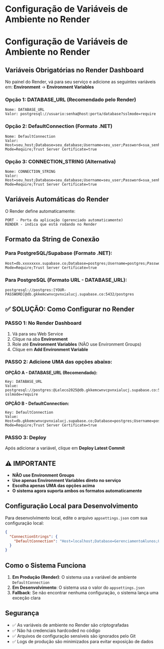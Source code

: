 # Configuração de Variáveis de Ambiente no Render

# Configuração de Variáveis de Ambiente no Render

## Variáveis Obrigatórias no Render Dashboard

No painel do Render, vá para seu serviço e adicione as seguintes variáveis em:
**Environment** → **Environment Variables**

### Opção 1: DATABASE_URL (Recomendado pelo Render)

```
Nome: DATABASE_URL
Valor: postgresql://usuario:senha@host:porta/database?sslmode=require
```

### Opção 2: DefaultConnection (Formato .NET)

```
Nome: DefaultConnection
Valor: Host=seu_host;Database=seu_database;Username=seu_user;Password=sua_senha;SSL Mode=Require;Trust Server Certificate=true
```

### Opção 3: CONNECTION_STRING (Alternativa)

```
Nome: CONNECTION_STRING
Valor: Host=seu_host;Database=seu_database;Username=seu_user;Password=sua_senha;SSL Mode=Require;Trust Server Certificate=true
```

## Variáveis Automáticas do Render

O Render define automaticamente:

```
PORT - Porta da aplicação (gerenciado automaticamente)
RENDER - indica que está rodando no Render
```

## Formato da String de Conexão

### Para PostgreSQL/Supabase (Formato .NET):

```
Host=db.xxxxxxxx.supabase.co;Database=postgres;Username=postgres;Password=sua_senha;SSL Mode=Require;Trust Server Certificate=true
```

### Para PostgreSQL (Formato URL - DATABASE_URL):

```
postgresql://postgres:[YOUR-PASSWORD]@db.gkkemcwnvcpvnxialucj.supabase.co:5432/postgres
```

## ✅ SOLUÇÃO: Como Configurar no Render

### PASSO 1: No Render Dashboard

1. Vá para seu Web Service
2. Clique na aba **Environment**
3. Role até **Environment Variables** (NÃO use Environment Groups)
4. Clique em **Add Environment Variable**

### PASSO 2: Adicione UMA das opções abaixo:

**OPÇÃO A - DATABASE_URL (Recomendado):**

```
Key: DATABASE_URL
Value: postgresql://postgres:@Leleco2025@db.gkkemcwnvcpvnxialucj.supabase.co:5432/postgres?sslmode=require
```

**OPÇÃO B - DefaultConnection:**

```
Key: DefaultConnection
Value: Host=db.gkkemcwnvcpvnxialucj.supabase.co;Database=postgres;Username=postgres;Password=@Leleco2025;SSL Mode=Require;Trust Server Certificate=true
```

### PASSO 3: Deploy

Após adicionar a variável, clique em **Deploy Latest Commit**

## ⚠️ IMPORTANTE

- **NÃO use Environment Groups**
- **Use apenas Environment Variables direto no serviço**
- **Escolha apenas UMA das opções acima**
- **O sistema agora suporta ambos os formatos automaticamente**

## Configuração Local para Desenvolvimento

Para desenvolvimento local, edite o arquivo `appsettings.json` com sua configuração local:

```json
{
  "ConnectionStrings": {
    "DefaultConnection": "Host=localhost;Database=GerenciamentoAlunos;Username=postgres;Password=sua_senha_local"
  }
}
```

## Como o Sistema Funciona

1. **Em Produção (Render)**: O sistema usa a variável de ambiente `DefaultConnection`
2. **Em Desenvolvimento**: O sistema usa o valor do `appsettings.json`
3. **Fallback**: Se não encontrar nenhuma configuração, o sistema lança uma exceção clara

## Segurança

- ✅ As variáveis de ambiente no Render são criptografadas
- ✅ Não há credenciais hardcoded no código
- ✅ Arquivos de configuração sensíveis são ignorados pelo Git
- ✅ Logs de produção são minimizados para evitar exposição de dados
